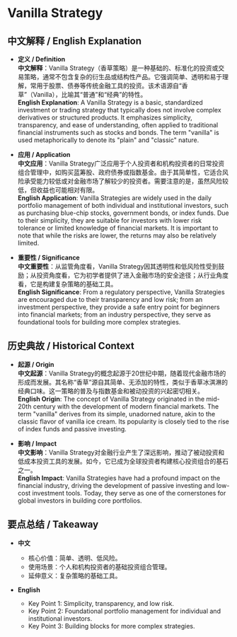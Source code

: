 # Vanilla Strategy

## 中文解释 / English Explanation

* **定义 / Definition**  
  **中文解释**：Vanilla Strategy（香草策略）是一种基础的、标准化的投资或交易策略，通常不包含复杂的衍生品或结构性产品。它强调简单、透明和易于理解，常用于股票、债券等传统金融工具的投资。该术语源自“香草”（Vanilla），比喻其“普通”和“经典”的特性。  
  **English Explanation**: A Vanilla Strategy is a basic, standardized investment or trading strategy that typically does not involve complex derivatives or structured products. It emphasizes simplicity, transparency, and ease of understanding, often applied to traditional financial instruments such as stocks and bonds. The term "vanilla" is used metaphorically to denote its "plain" and "classic" nature.

* **应用 / Application**  
  **中文应用**：Vanilla Strategy广泛应用于个人投资者和机构投资者的日常投资组合管理中，如购买蓝筹股、政府债券或指数基金。由于其简单性，它适合风险承受能力较低或对金融市场了解较少的投资者。需要注意的是，虽然风险较低，但收益也可能相对有限。  
  **English Application**: Vanilla Strategies are widely used in the daily portfolio management of both individual and institutional investors, such as purchasing blue-chip stocks, government bonds, or index funds. Due to their simplicity, they are suitable for investors with lower risk tolerance or limited knowledge of financial markets. It is important to note that while the risks are lower, the returns may also be relatively limited.

* **重要性 / Significance**  
  **中文重要性**：从监管角度看，Vanilla Strategy因其透明性和低风险性受到鼓励；从投资角度看，它为初学者提供了进入金融市场的安全途径；从行业角度看，它是构建复杂策略的基础工具。  
  **English Significance**: From a regulatory perspective, Vanilla Strategies are encouraged due to their transparency and low risk; from an investment perspective, they provide a safe entry point for beginners into financial markets; from an industry perspective, they serve as foundational tools for building more complex strategies.

## 历史典故 / Historical Context

* **起源 / Origin**  
  **中文起源**：Vanilla Strategy的概念起源于20世纪中期，随着现代金融市场的形成而发展。其名称“香草”源自其简单、无添加的特性，类似于香草冰淇淋的经典口味。这一策略的普及与指数基金和被动投资的兴起密切相关。  
  **English Origin**: The concept of Vanilla Strategy originated in the mid-20th century with the development of modern financial markets. The term "vanilla" derives from its simple, unadorned nature, akin to the classic flavor of vanilla ice cream. Its popularity is closely tied to the rise of index funds and passive investing.

* **影响 / Impact**  
  **中文影响**：Vanilla Strategy对金融行业产生了深远影响，推动了被动投资和低成本投资工具的发展。如今，它已成为全球投资者构建核心投资组合的基石之一。  
  **English Impact**: Vanilla Strategies have had a profound impact on the financial industry, driving the development of passive investing and low-cost investment tools. Today, they serve as one of the cornerstones for global investors in building core portfolios.

## 要点总结 / Takeaway

* **中文**  
  - 核心价值：简单、透明、低风险。  
  - 使用场景：个人和机构投资者的基础投资组合管理。  
  - 延伸意义：复杂策略的基础工具。

* **English**  
  - Key Point 1: Simplicity, transparency, and low risk.  
  - Key Point 2: Foundational portfolio management for individual and institutional investors.  
  - Key Point 3: Building blocks for more complex strategies.